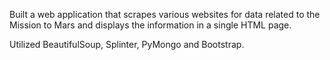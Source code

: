 Built a web application that scrapes various websites for data related to the Mission to Mars and displays the information in a single HTML page. 

Utilized BeautifulSoup, Splinter, PyMongo and Bootstrap. 

